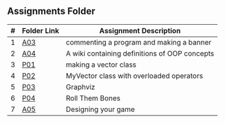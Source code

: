 ##  Assignments Folder

|   #   | Folder Link | Assignment Description |
| :---: | ----------- | ---------------------- |
|   1   |   [A03](https://github.com/jorcsan/2143-OOP-Santos/tree/main/Assignments/A03)     |  commenting a program and making a banner |
|   2   |   [A04](https://github.com/jorcsan/2143-OOP-Santos/wiki)| A wiki containing definitions of OOP concepts|
|   3   |   [P01](https://github.com/jorcsan/2143-OOP-Santos/tree/main/Assignments/P01)  |    making a vector class                    |
|   4   |   [P02]()   |  MyVector class with overloaded operators           |
|   5   |   [P03]()   | Graphviz                                             |   creating output suitable for use in graphviz  |
|   6   |   [P04](https://github.com/jorcsan/2143-OOP-Santos/tree/main/Assignments/P04)   |   Roll Them Bones                                     |   rolling dice in preparation for D&D         |
|   7   |    [A05](https://github.com/jorcsan/2143-OOP-Santos/blob/main/Assignments/A05/README.md)  |   Designing your game                                 |   making a UML design dor a D&D game          |
